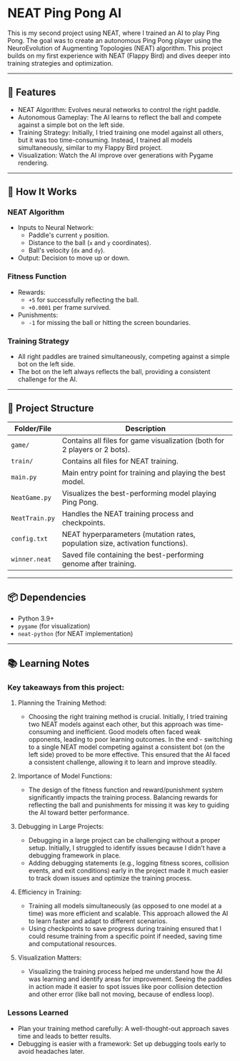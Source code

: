 # NEAT Ping Pong AI

This is my second project using NEAT, where I trained an AI to play Ping Pong. The goal was to create an autonomous Ping Pong player using the NeuroEvolution of Augmenting Topologies (NEAT) algorithm. This project builds on my first experience with NEAT (Flappy Bird) and dives deeper into training strategies and optimization.

---

## 🎯 Features

- NEAT Algorithm: Evolves neural networks to control the right paddle.
- Autonomous Gameplay: The AI learns to reflect the ball and compete against a simple bot on the left side.
- Training Strategy: Initially, I tried training one model against all others, but it was too time-consuming. Instead, I trained all models simultaneously, similar to my Flappy Bird project.
- Visualization: Watch the AI improve over generations with Pygame rendering.

---

## 🧠 How It Works

### NEAT Algorithm
- Inputs to Neural Network:
  - Paddle's current `y` position.
  - Distance to the ball (`x` and `y` coordinates).
  - Ball's velocity (`dx` and `dy`).
- Output: Decision to move up or down.

### Fitness Function
- Rewards:
  - `+5` for successfully reflecting the ball.
  - `+0.0001` per frame survived.
- Punishments:
  - `-1` for missing the ball or hitting the screen boundaries.

### Training Strategy
- All right paddles are trained simultaneously, competing against a simple bot on the left side.
- The bot on the left always reflects the ball, providing a consistent challenge for the AI.

---
## 📁 Project Structure

| Folder/File               | Description                                                                 |
|---------------------------|-----------------------------------------------------------------------------|
| `game/`                 | Contains all files for game visualization (both for 2 players or 2 bots).   |
| `train/`                | Contains all files for NEAT training.                                       |
| `main.py`               | Main entry point for training and playing the best model.                   |
| `NeatGame.py`           | Visualizes the best-performing model playing Ping Pong.                     |
| `NeatTrain.py`        | Handles the NEAT training process and checkpoints.                          |
| `config.txt`            | NEAT hyperparameters (mutation rates, population size, activation functions).|
| `winner.neat`           | Saved file containing the best-performing genome after training.            |

---

## 📦 Dependencies
- Python 3.9+
- `pygame` (for visualization)
- `neat-python` (for NEAT implementation)

---

## 📚 Learning Notes

### Key takeaways from this project:

1. Planning the Training Method:
   - Choosing the right training method is crucial. Initially, I tried training two NEAT models against each other, but this approach was time-consuming and inefficient. Good models often faced weak opponents, leading to poor learning outcomes. In the end - switching to a single NEAT model competing against a consistent bot (on the left side) proved to be more effective. This ensured that the AI faced a consistent challenge, allowing it to learn and improve steadily.

2. Importance of Model Functions:
   - The design of the fitness function and reward/punishment system significantly impacts the training process. Balancing rewards for reflecting the ball and punishments for missing it was key to guiding the AI toward better performance.

3. Debugging in Large Projects:
   - Debugging in a large project can be challenging without a proper setup. Initially, I struggled to identify issues because I didn’t have a debugging framework in place.
   - Adding debugging statements (e.g., logging fitness scores, collision events, and exit conditions) early in the project made it much easier to track down issues and optimize the training process.

4. Efficiency in Training:
   - Training all models simultaneously (as opposed to one model at a time) was more efficient and scalable. This approach allowed the AI to learn faster and adapt to different scenarios.
   - Using checkpoints to save progress during training ensured that I could resume training from a specific point if needed, saving time and computational resources.

5. Visualization Matters:
   - Visualizing the training process helped me understand how the AI was learning and identify areas for improvement. Seeing the paddles in action made it easier to spot issues like poor collision detection and other error (like ball not moving, because of endless loop).

### Lessons Learned
- Plan your training method carefully: A well-thought-out approach saves time and leads to better results.
- Debugging is easier with a framework: Set up debugging tools early to avoid headaches later.
